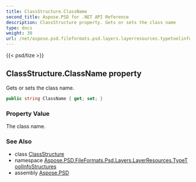 ```yaml
---
title: ClassStructure.ClassName
second_title: Aspose.PSD for .NET API Reference
description: ClassStructure property. Gets or sets the class name
type: docs
weight: 30
url: /net/aspose.psd.fileformats.psd.layers.layerresources.typetoolinfostructures/classstructure/classname/
---
```

{{< psd/tize >}}
## ClassStructure.ClassName property

Gets or sets the class name.

```csharp
public string ClassName { get; set; }
```

### Property Value

The class name.

### See Also

* class [ClassStructure](../)
* namespace [Aspose.PSD.FileFormats.Psd.Layers.LayerResources.TypeToolInfoStructures](../../classstructure/)
* assembly [Aspose.PSD](../../../)


